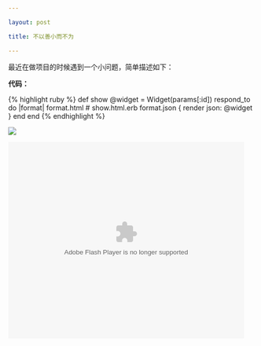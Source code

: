 ```yaml
---

layout: post

title: 不以善小而不为

---
```



最近在做项目的时候遇到一个小问题，简单描述如下：

**代码：**

{% highlight ruby %}
def show
  @widget = Widget(params[:id])
  respond_to do |format|
    format.html # show.html.erb
    format.json { render json: @widget }
  end
end
{% endhighlight %}

![](http://ww4.sinaimg.cn/bmiddle/aa397b7fjw1dzplsgpdw5j.jpg)

<embed src="http://www.tudou.com/a/lwRXz9WFd48/&amp;bid=05&amp;iid=131675887&amp;resourceId=0_05_05_99/v.swf" type="application/x-shockwave-flash" allowscriptaccess="always" allowfullscreen="true" wmode="opaque" width="480" height="400"></embed>
